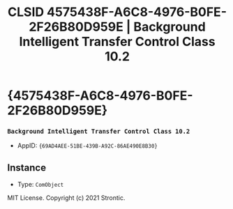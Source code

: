 ﻿---
title: "CLSID 4575438F-A6C8-4976-B0FE-2F26B80D959E | Background Intelligent Transfer Control Class 10.2"
excerpt: What is COM-Object CLSID 4575438F-A6C8-4976-B0FE-2F26B80D959E?
---

# {4575438F-A6C8-4976-B0FE-2F26B80D959E}

### `Background Intelligent Transfer Control Class 10.2`
* AppID: `{69AD4AEE-51BE-439B-A92C-86AE490E8B30}`

## Instance

* Type: `ComObject`

MIT License. Copyright (c) 2021 Strontic.


